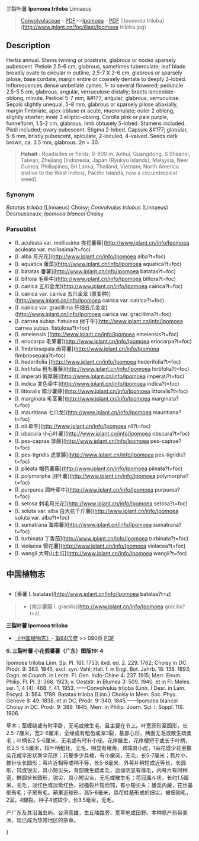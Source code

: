 三裂叶薯 **Ipomoea triloba** Linnaeus

> [Convolvulaceae](http://www.iplant.cn/info/Convolvulaceae?t=foc) - [PDF](http://www.iplant.cn/foc/pdf/Convolvulaceae.pdf)>>[Ipomoea](http://www.iplant.cn/info/Ipomoea?t=foc) - [PDF](http://www.iplant.cn/foc/pdf/Ipomoea.pdf)
![Ipomoea triloba](http://www.iplant.cn/foc/illast/Ipomoea triloba.jpg)

## Description

Herbs annual. Stems twining or prostrate, glabrous or nodes sparsely pubescent. Petiole 2.5-6 cm, glabrous, sometimes tuberculate; leaf blade broadly ovate to circular in outline, 2.5-7 X 2-6 cm, glabrous or sparsely pilose, base cordate, margin entire or coarsely dentate to deeply 3-lobed. Inflorescences dense umbellate cymes, 1- to several flowered; peduncle 2.5-5.5 cm, glabrous, angular, verruculose distally; bracts lanceolate-oblong, minute. Pedicel 5-7 mm, &amp;#177; angular, glabrous, verruculose. Sepals slightly unequal, 5-8 mm, glabrous or sparsely pilose abaxially, margin fimbriate, apex obtuse or acute, mucronulate; outer 2 oblong, slightly shorter; inner 3 elliptic-oblong. Corolla pink or pale purple, funnelform, 1.5-2 cm, glabrous; limb obtusely 5-lobed. Stamens included. Pistil included; ovary pubescent. Stigma 2-lobed. Capsule &amp;#177; globular, 5-6 mm, bristly pubescent, apiculate, 2-loculed, 4-valved. Seeds dark brown, ca. 3.5 mm, glabrous. 2*n* = 30.

> **Habait** : 
> Roadsides or fields; 0-800 m. Anhui, Guangdong, S Shaanxi, Taiwan, Zhejiang [Indonesia, Japan (Ryukyu Islands), Malaysia, New Guinea, Philippines, Sri Lanka, Thailand, Vietnam; North America (native to the West Indies), Pacific Islands, now a circumtropical weed].

### Synonym
*Batatas triloba* (Linnaeus) Choisy; *Convolvulus trilobus* (Linnaeus) Desrousseaux; *Ipomoea blancoi* Choisy.

### Parsublist

* [I.  aculeata var. mollissima  夜花薯藤](http://www.iplant.cn/info/Ipomoea aculeata var. mollissima?t=foc)
* [I.  alba  月光花](http://www.iplant.cn/info/Ipomoea alba?t=foc)
* [I.  aquatica  蕹菜](http://www.iplant.cn/info/Ipomoea aquatica?t=foc)
* [I.  batatas  番薯](http://www.iplant.cn/info/Ipomoea batatas?t=foc)
* [I.  biflora  毛牵牛](http://www.iplant.cn/info/Ipomoea biflora?t=foc)
* [I.  cairica  五爪金龙](http://www.iplant.cn/info/Ipomoea cairica?t=foc)
* [I.  cairica var. cairica  五爪金龙 (原变种)](http://www.iplant.cn/info/Ipomoea cairica var. cairica?t=foc)
* [I.  cairica var. gracillima  纤细五爪金龙](http://www.iplant.cn/info/Ipomoea cairica var. gracillima?t=foc)
* [I.  carnea subsp. fistulosa  树千牛](http://www.iplant.cn/info/Ipomoea carnea subsp. fistulosa?t=foc)
* [I.  emeiensis  ](http://www.iplant.cn/info/Ipomoea emeiensis?t=foc)
* [I.  eriocarpa  毛果薯](http://www.iplant.cn/info/Ipomoea eriocarpa?t=foc)
* [I.  fimbriosepala  齿萼薯](http://www.iplant.cn/info/Ipomoea fimbriosepala?t=foc)
* [I.  hederifolia  ](http://www.iplant.cn/info/Ipomoea hederifolia?t=foc)
* [I.  hirtifolia  粗毛薯藤](http://www.iplant.cn/info/Ipomoea hirtifolia?t=foc)
* [I.  imperati  假厚藤](http://www.iplant.cn/info/Ipomoea imperati?t=foc)
* [I.  indica  变色牵牛](http://www.iplant.cn/info/Ipomoea indica?t=foc)
* [I.  littoralis  南沙薯藤](http://www.iplant.cn/info/Ipomoea littoralis?t=foc)
* [I.  marginata  毛茎薯](http://www.iplant.cn/info/Ipomoea marginata?t=foc)
* [I.  mauritiana  七爪龙](http://www.iplant.cn/info/Ipomoea mauritiana?t=foc)
* [I.  nil  牵牛](http://www.iplant.cn/info/Ipomoea nil?t=foc)
* [I.  obscura  小心叶薯](http://www.iplant.cn/info/Ipomoea obscura?t=foc)
* [I.  pes-caprae  厚藤](http://www.iplant.cn/info/Ipomoea pes-caprae?t=foc)
* [I.  pes-tigridis  虎掌藤](http://www.iplant.cn/info/Ipomoea pes-tigridis?t=foc)
* [I.  pileata  帽苞薯藤](http://www.iplant.cn/info/Ipomoea pileata?t=foc)
* [I.  polymorpha  羽叶薯](http://www.iplant.cn/info/Ipomoea polymorpha?t=foc)
* [I.  purpurea  圆叶牵牛](http://www.iplant.cn/info/Ipomoea purpurea?t=foc)
* [I.  setosa  刺毛月光花](http://www.iplant.cn/info/Ipomoea setosa?t=foc)
* [I.  soluta var. alba  白大花千斤藤](http://www.iplant.cn/info/Ipomoea soluta var. alba?t=foc)
* [I.  sumatrana  海南薯](http://www.iplant.cn/info/Ipomoea sumatrana?t=foc)
* [I.  turbinata  丁香茄](http://www.iplant.cn/info/Ipomoea turbinata?t=foc)
* [I.  violacea  管花薯](http://www.iplant.cn/info/Ipomoea violacea?t=foc)
* [I.  wangii  大萼山土瓜](http://www.iplant.cn/info/Ipomoea wangii?t=foc)

## 中国植物志

## 
* [番薯  I.  batatas](http://www.iplant.cn/info/Ipomoea batatas?t=z)
> * [南沙薯藤  I.  gracilis](http://www.iplant.cn/info/Ipomoea gracilis?t=z)

**三裂叶薯 Ipomoea triloba**

* [《中国植物志》](http://www.iplant.cn/frps)- [第64(1)卷](http://www.iplant.cn/frps/vol/64(1)) >> 090页 [PDF](http://www.iplant.cn/frps/pdf/64(1)/090.pdf)

**6. 三裂叶薯 小花假番薯（广东）图版19: 4**

Ipomoea triloba Linn. Sp. Pl. 161. 1753; ibid. ed. 2. 229. 1762; Choisy in DC. Prodr. 9: 383. 1845, excl. syn. Vahl; Hall. f. in Engl. Bot. Jahrb. 18: 138. 1893; Gagn. et Courch. in Lecte. Fl. Gen. Indo-Chine 4: 237. 1915; Merr. Enum. Philip. Fl. Pl. 3: 368. 1923; v. Ooststr. in Blumea 3: 509. 1940, et in Fl. Meles. ser. 1, 4 (4): 468. f. 41. 1953. ——Convolvulus triloba (Linn. ) Desr. in Lam. Encycl. 3: 564. 1789. Batatas triloba (Linn.) Choisy in Mem. Soc. Phys. Geneve 8: 49. 1838, et in DC. Prodr. 9: 340. 1845.——Ipomoea blancoi Choisy in DC. Prodr. 9: 389. 1845; Merr. in Philip. Journ. Sci. l. Suppl. 119. 1906.

草本；茎缠绕或有时平卧，无毛或散生毛，且主要在节上。叶宽卵形至圆形，长2.5-7厘米，宽2-6厘米，全缘或有粗齿或深3裂，基部心形，两面无毛或散生疏柔毛；叶柄长2.5-6厘米，无毛或有时有小疣。花序腋生，花序梗短于或长于叶柄，长2.5-5.5厘米，较叶柄粗壮，无毛，明显有棱角，顶端具小疣，1朵花或少花至数朵花成伞形状聚伞花序；花梗多少具棱，有小瘤突，无毛，长5-7毫米；苞片小，披针状长圆形；萼片近相等或稍不等，长5-8毫米，外萼片稍短或近等长，长圆形，钝或锐尖，具小短尖头，背部散生疏柔毛，边缘明显有缘毛，内萼片有时稍宽，椭圆状长圆形，锐尖，具小短尖头，无毛或散生毛；花冠漏斗状，长约1.5厘米，无毛，淡红色或淡紫红色，冠檐裂片短而钝，有小短尖头；雄蕊内藏，花丝基部有毛；子房有毛。蒴果近球形，高5-6毫米，具花柱基形成的细尖，被细刚毛，2室，4瓣裂。种子4或较少，长3.5毫米，无毛。

产广东及其沿海岛屿、台湾高雄，生丘陵路旁、荒草地或田野。本种原产热带美洲，现已成为热带地区的杂草。

}